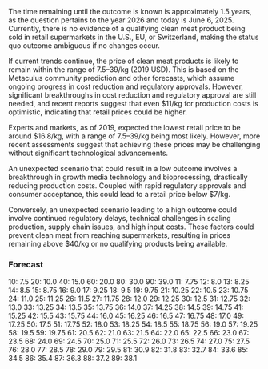The time remaining until the outcome is known is approximately 1.5 years, as the question pertains to the year 2026 and today is June 6, 2025. Currently, there is no evidence of a qualifying clean meat product being sold in retail supermarkets in the U.S., EU, or Switzerland, making the status quo outcome ambiguous if no changes occur.

If current trends continue, the price of clean meat products is likely to remain within the range of $7.5–$39/kg (2019 USD). This is based on the Metaculus community prediction and other forecasts, which assume ongoing progress in cost reduction and regulatory approvals. However, significant breakthroughs in cost reduction and regulatory approval are still needed, and recent reports suggest that even $11/kg for production costs is optimistic, indicating that retail prices could be higher.

Experts and markets, as of 2019, expected the lowest retail price to be around $16.8/kg, with a range of $7.5–$39/kg being most likely. However, more recent assessments suggest that achieving these prices may be challenging without significant technological advancements.

An unexpected scenario that could result in a low outcome involves a breakthrough in growth media technology and bioprocessing, drastically reducing production costs. Coupled with rapid regulatory approvals and consumer acceptance, this could lead to a retail price below $7/kg.

Conversely, an unexpected scenario leading to a high outcome could involve continued regulatory delays, technical challenges in scaling production, supply chain issues, and high input costs. These factors could prevent clean meat from reaching supermarkets, resulting in prices remaining above $40/kg or no qualifying products being available.

### Forecast

10: 7.5
20: 10.0
40: 15.0
60: 20.0
80: 30.0
90: 39.0
11: 7.75
12: 8.0
13: 8.25
14: 8.5
15: 8.75
16: 9.0
17: 9.25
18: 9.5
19: 9.75
21: 10.25
22: 10.5
23: 10.75
24: 11.0
25: 11.25
26: 11.5
27: 11.75
28: 12.0
29: 12.25
30: 12.5
31: 12.75
32: 13.0
33: 13.25
34: 13.5
35: 13.75
36: 14.0
37: 14.25
38: 14.5
39: 14.75
41: 15.25
42: 15.5
43: 15.75
44: 16.0
45: 16.25
46: 16.5
47: 16.75
48: 17.0
49: 17.25
50: 17.5
51: 17.75
52: 18.0
53: 18.25
54: 18.5
55: 18.75
56: 19.0
57: 19.25
58: 19.5
59: 19.75
61: 20.5
62: 21.0
63: 21.5
64: 22.0
65: 22.5
66: 23.0
67: 23.5
68: 24.0
69: 24.5
70: 25.0
71: 25.5
72: 26.0
73: 26.5
74: 27.0
75: 27.5
76: 28.0
77: 28.5
78: 29.0
79: 29.5
81: 30.9
82: 31.8
83: 32.7
84: 33.6
85: 34.5
86: 35.4
87: 36.3
88: 37.2
89: 38.1